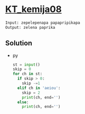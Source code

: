 # [KT_kemija08](https://open.kattis.com/problems/kemija08)



```txt
Input: zepelepenapa papapripikapa
Output: zelena paprika
```

## Solution

* py

  ```py
  st = input()
  skip = 0
  for ch in st:
    if skip > 0:
      skip -=1
    elif ch in 'aeiou':
      skip = 2
      print(ch, end='')
    else:
      print(ch, end='')
  ```
